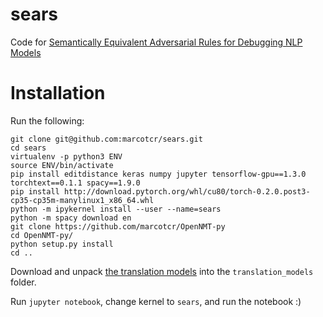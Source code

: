 # sears
Code for [Semantically Equivalent Adversarial Rules for Debugging NLP Models](https://homes.cs.washington.edu/~marcotcr/acl18.pdf)

# Installation
Run the following:
```
git clone git@github.com:marcotcr/sears.git
cd sears
virtualenv -p python3 ENV
source ENV/bin/activate
pip install editdistance keras numpy jupyter tensorflow-gpu==1.3.0 torchtext==0.1.1 spacy==1.9.0
pip install http://download.pytorch.org/whl/cu80/torch-0.2.0.post3-cp35-cp35m-manylinux1_x86_64.whl
python -m ipykernel install --user --name=sears
python -m spacy download en
git clone https://github.com/marcotcr/OpenNMT-py
cd OpenNMT-py/
python setup.py install
cd ..
```

Download and unpack [the translation models](https://drive.google.com/open?id=1b2upZvq5kM0lN0T7YaAY30xRdbamuk9y) into the `translation_models` folder.

Run `jupyter notebook`, change kernel to `sears`, and run the notebook :)
